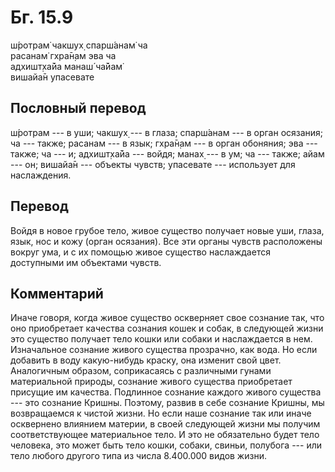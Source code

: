 # Бг. 15.9
ш́ротрам̇ чакшух̣ спарш́анам̇ ча<br/>
расанам̇ гхра̄н̣ам эва ча<br/>
адхишт̣ха̄йа манаш́ ча̄йам̇<br/>
вишайа̄н упасевате
## Пословный перевод

ш́ротрам --- в уши; чакшух̣ --- в глаза; спарш́анам --- в орган осязания;
ча --- также; расанам --- в язык; гхра̄н̣ам --- в орган обоняния; эва ---
также; ча --- и; адхишт̣ха̄йа --- войдя; манах̣ --- в ум; ча --- также;
айам --- он; вишайа̄н --- объекты чувств; упасевате --- использует для
наслаждения.

## Перевод

Войдя в новое грубое тело, живое существо получает новые уши, глаза,
язык, нос и кожу (орган осязания). Все эти органы чувств расположены
вокруг ума, и с их помощью живое существо наслаждается доступными им
объектами чувств.

## Комментарий

Иначе говоря, когда живое существо оскверняет свое сознание так, что оно
приобретает качества сознания кошек и собак, в следующей жизни это
существо получает тело кошки или собаки и наслаждается в нем.
Изначальное сознание живого существа прозрачно, как вода. Но если
добавить в воду какую-нибудь краску, она изменит свой цвет. Аналогичным
образом, соприкасаясь с различными гунами материальной природы, сознание
живого существа приобретает присущие им качества. Подлинное сознание
каждого живого существа --- это сознание Кришны. Поэтому, развив в себе
сознание Кришны, мы возвращаемся к чистой жизни. Но если наше сознание
так или иначе осквернено влиянием материи, в своей следующей жизни мы
получим соответствующее материальное тело. И это не обязательно будет
тело человека, это может быть тело кошки, собаки, свиньи, полубога ---
или тело любого другого типа из числа 8.400.000 видов жизни.
